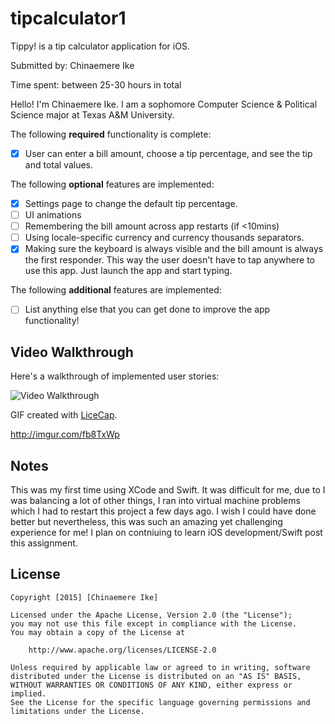 # tipcalculator1

Tippy! is a tip calculator application for iOS.

Submitted by: Chinaemere Ike

Time spent: between 25-30 hours in total

Hello! I'm Chinaemere Ike. I am a sophomore Computer Science & Political Science major at Texas A&M University. 

The following **required** functionality is complete:
* [X] User can enter a bill amount, choose a tip percentage, and see the tip and total values.

The following **optional** features are implemented:
* [X] Settings page to change the default tip percentage.
* [ ] UI animations
* [ ] Remembering the bill amount across app restarts (if <10mins)
* [ ] Using locale-specific currency and currency thousands separators.
* [X] Making sure the keyboard is always visible and the bill amount is always the first responder. This way the user doesn't have to tap anywhere to use this app. Just launch the app and start typing.

The following **additional** features are implemented:

- [ ] List anything else that you can get done to improve the app functionality!

## Video Walkthrough 

Here's a walkthrough of implemented user stories:

<img src='http://i.imgur.com/link/to/your/gif/file.gif' title='Video Walkthrough' width='' alt='Video Walkthrough' />

GIF created with [LiceCap](http://www.cockos.com/licecap/).

http://imgur.com/fb8TxWp

## Notes

This was my first time using XCode and Swift. It was difficult for me, due to I was balancing a lot of other things, I ran into virtual machine problems which I had to restart this project a few days ago. I wish I could have done better but nevertheless, this was such an amazing yet challenging experience for me! I plan on contniuing to learn iOS development/Swift post this assignment. 


## License

    Copyright [2015] [Chinaemere Ike]

    Licensed under the Apache License, Version 2.0 (the "License");
    you may not use this file except in compliance with the License.
    You may obtain a copy of the License at

        http://www.apache.org/licenses/LICENSE-2.0

    Unless required by applicable law or agreed to in writing, software
    distributed under the License is distributed on an "AS IS" BASIS,
    WITHOUT WARRANTIES OR CONDITIONS OF ANY KIND, either express or implied.
    See the License for the specific language governing permissions and
    limitations under the License.
